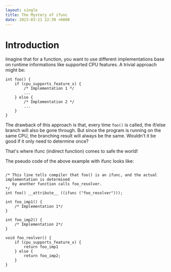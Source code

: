 ```yaml
---
layout: single
title: The Mystery of ifunc
date: 2023-03-21 22:39 +0800
---
```



# Introduction

Imagine that for a function, you want to use different implementations base on runtime informations
like supported CPU features. A trivial approach might be:

```
int foo() {
	if (cpu_supports_feature_x) {
		/* Implementation 1 */
		...
	} else {
		/* Implementation 2 */
		...
	}
}
```

The drawback of this approach is that, every time `foo()` is called, the if/else branch will also be
gone through. But since the program is running on the same CPU, the branching result will always be the same.
Wouldn't it be good if it only need to determine once?

That's where ifunc (indirect function) comes to safe the world!


The pseudo code of the above example with ifunc looks like:

```

/* This line tells compiler that foo() is an ifunc, and the actual implementation is determined
   by another function calls foo_resolver.
*/
int foo() __attribute__ ((ifunc ("foo_resolver")));

int foo_imp1() {
	/* Implementation 1*/
}

int foo_imp2() {
	/* Implementation 2*/
}

void foo_reolver() {
	if (cpu_supports_feature_x) {
		return foo_imp1
	} else {
		return foo_imp2;
	}
}

```
